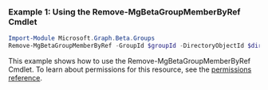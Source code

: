 ### Example 1: Using the Remove-MgBetaGroupMemberByRef Cmdlet
```powershell
Import-Module Microsoft.Graph.Beta.Groups
Remove-MgBetaGroupMemberByRef -GroupId $groupId -DirectoryObjectId $directoryObjectId
```
This example shows how to use the Remove-MgBetaGroupMemberByRef Cmdlet.
To learn about permissions for this resource, see the [permissions reference](/graph/permissions-reference).
